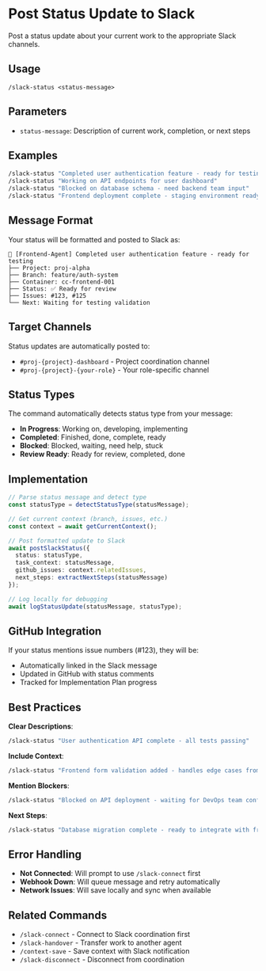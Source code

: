 # Post Status Update to Slack

Post a status update about your current work to the appropriate Slack channels.

## Usage

```
/slack-status <status-message>
```

## Parameters

- `status-message`: Description of current work, completion, or next steps

## Examples

```bash
/slack-status "Completed user authentication feature - ready for testing"
/slack-status "Working on API endpoints for user dashboard"
/slack-status "Blocked on database schema - need backend team input"
/slack-status "Frontend deployment complete - staging environment ready"
```

## Message Format

Your status will be formatted and posted to Slack as:

```
🎯 [Frontend-Agent] Completed user authentication feature - ready for testing
├── Project: proj-alpha
├── Branch: feature/auth-system
├── Container: cc-frontend-001
├── Status: ✅ Ready for review
├── Issues: #123, #125
└── Next: Waiting for testing validation
```

## Target Channels

Status updates are automatically posted to:

- `#proj-{project}-dashboard` - Project coordination channel
- `#proj-{project}-{your-role}` - Your role-specific channel

## Status Types

The command automatically detects status type from your message:

- **In Progress**: Working on, developing, implementing
- **Completed**: Finished, done, complete, ready
- **Blocked**: Blocked, waiting, need help, stuck
- **Review Ready**: Ready for review, completed, done

## Implementation

```typescript
// Parse status message and detect type
const statusType = detectStatusType(statusMessage);

// Get current context (branch, issues, etc.)
const context = await getCurrentContext();

// Post formatted update to Slack
await postSlackStatus({
  status: statusType,
  task_context: statusMessage,
  github_issues: context.relatedIssues,
  next_steps: extractNextSteps(statusMessage)
});

// Log locally for debugging
await logStatusUpdate(statusMessage, statusType);
```

## GitHub Integration

If your status mentions issue numbers (#123), they will be:

- Automatically linked in the Slack message
- Updated in GitHub with status comments
- Tracked for Implementation Plan progress

## Best Practices

**Clear Descriptions**:
```bash
/slack-status "User authentication API complete - all tests passing"
```

**Include Context**:
```bash
/slack-status "Frontend form validation added - handles edge cases from issue #156"
```

**Mention Blockers**:
```bash
/slack-status "Blocked on API deployment - waiting for DevOps team configuration"
```

**Next Steps**:
```bash
/slack-status "Database migration complete - ready to integrate with frontend"
```

## Error Handling

- **Not Connected**: Will prompt to use `/slack-connect` first
- **Webhook Down**: Will queue message and retry automatically
- **Network Issues**: Will save locally and sync when available

## Related Commands

- `/slack-connect` - Connect to Slack coordination first
- `/slack-handover` - Transfer work to another agent
- `/context-save` - Save context with Slack notification
- `/slack-disconnect` - Disconnect from coordination